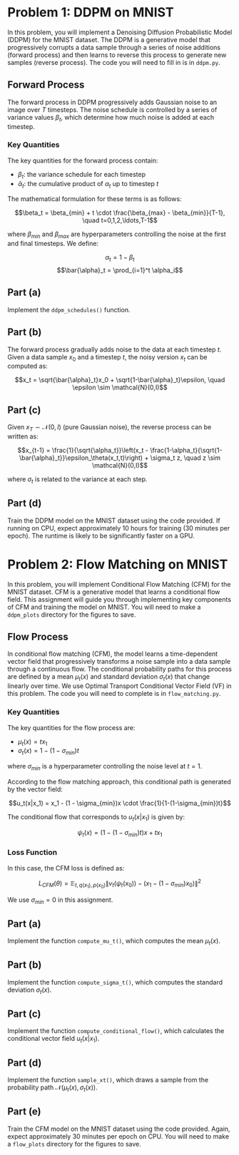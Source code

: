 # Problem 1: DDPM on MNIST

In this problem, you will implement a Denoising Diffusion Probabilistic Model (DDPM) for the MNIST dataset. The DDPM is a generative model that progressively corrupts a data sample through a series of noise additions (forward process) and then learns to reverse this process to generate new samples (reverse process). The code you will need to fill in is in `ddpm.py`. 

## Forward Process

The forward process in DDPM progressively adds Gaussian noise to an image over $T$ timesteps. The noise schedule is controlled by a series of variance values $\beta_t$, which determine how much noise is added at each timestep.

### Key Quantities
The key quantities for the forward process contain:
- $\beta_t$: the variance schedule for each timestep
- $\bar{\alpha}_t$: the cumulative product of $\alpha_t$ up to timestep $t$

The mathematical formulation for these terms is as follows:

$$\beta_t = \beta_{min} + t \cdot \frac{\beta_{max} - \beta_{min}}{T-1}, \quad t=0,1,2,\ldots,T-1$$

where $\beta_{min}$ and $\beta_{max}$ are hyperparameters controlling the noise at the first and final timesteps. We define:

$$\alpha_t = 1 - \beta_t$$
$$\bar{\alpha}_t = \prod_{i=1}^t \alpha_i$$

## Part (a)
Implement the `ddpm_schedules()` function.

## Part (b)
The forward process gradually adds noise to the data at each timestep $t$. Given a data sample $x_0$ and a timestep $t$, the noisy version $x_t$ can be computed as:

$$x_t = \sqrt{\bar{\alpha}_t}x_0 + \sqrt{1-\bar{\alpha}_t}\epsilon, \quad \epsilon \sim \mathcal{N}(0,I)$$

## Part (c)
Given $x_T \sim \mathcal{N}(0,I)$ (pure Gaussian noise), the reverse process can be written as:

$$x_{t-1} = \frac{1}{\sqrt{\alpha_t}}\left(x_t - \frac{1-\alpha_t}{\sqrt{1-\bar{\alpha}_t}}\epsilon_\theta(x_t,t)\right) + \sigma_t z, \quad z \sim \mathcal{N}(0,I)$$

where $\sigma_t$ is related to the variance at each step.

## Part (d)
Train the DDPM model on the MNIST dataset using the code provided. If running on CPU, expect approximately 10 hours for training (30 minutes per epoch). The runtime is likely to be significantly faster on a GPU. 

# Problem 2: Flow Matching on MNIST

In this problem, you will implement Conditional Flow Matching (CFM) for the MNIST dataset. CFM is a generative model that learns a conditional flow field. This assignment will guide you through implementing key components of CFM and training the model on MNIST. You will need to make a `ddpm_plots` directory for the figures to save. 

## Flow Process

In conditional flow matching (CFM), the model learns a time-dependent vector field that progressively transforms a noise sample into a data sample through a continuous flow. The conditional probability paths for this process are defined by a mean $\mu_t(x)$ and standard deviation $\sigma_t(x)$ that change linearly over time. We use Optimal Transport Conditional Vector Field (VF) in this problem. The code you will need to complete is in `flow_matching.py`. 

### Key Quantities
The key quantities for the flow process are:
- $\mu_t(x) = tx_1$
- $\sigma_t(x) = 1 - (1 - \sigma_{min})t$

where $\sigma_{min}$ is a hyperparameter controlling the noise level at $t = 1$.

According to the flow matching approach, this conditional path is generated by the vector field:

$$u_t(x|x_1) = x_1 - (1 - \sigma_{min})x \cdot \frac{1}{1-(1-\sigma_{min})t}$$

The conditional flow that corresponds to $u_t(x|x_1)$ is given by:

$$\psi_t(x) = (1 - (1 - \sigma_{min})t)x + tx_1$$

### Loss Function
In this case, the CFM loss is defined as:

$$L_{CFM}(\theta) = \mathbb{E}_{t,q(x_1),p(x_0)} \|v_t(\psi_t(x_0)) - (x_1 - (1 - \sigma_{min})x_0)\|^2$$

We use $\sigma_{min} = 0$ in this assignment.

## Part (a)
Implement the function `compute_mu_t()`, which computes the mean $\mu_t(x)$.

## Part (b)
Implement the function `compute_sigma_t()`, which computes the standard deviation $\sigma_t(x)$.

## Part (c)
Implement the function `compute_conditional_flow()`, which calculates the conditional vector field $u_t(x|x_1)$.

## Part (d)
Implement the function `sample_xt()`, which draws a sample from the probability path $\mathcal{N}(\mu_t(x), \sigma_t(x))$.

## Part (e)
Train the CFM model on the MNIST dataset using the code provided. Again, expect approximately 30 minutes per epoch on CPU. You will need to make a `flow_plots` directory for the figures to save. 

